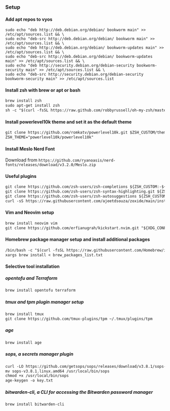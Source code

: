  ### Setup
#### Add apt repos to vyos
```shell
sudo echo "deb http://deb.debian.org/debian/ bookworm main" >> /etc/apt/sources.list && \
sudo echo "deb-src http://deb.debian.org/debian/ bookworm main" >> /etc/apt/sources.list && \
sudo echo "deb http://deb.debian.org/debian/ bookworm-updates main" >> /etc/apt/sources.list && \
sudo echo "deb-src http://deb.debian.org/debian/ bookworm-updates main" >> /etc/apt/sources.list && \
sudo echo "deb http://security.debian.org/debian-security bookworm-security main" >> /etc/apt/sources.list && \
sudo echo "deb-src http://security.debian.org/debian-security bookworm-security main" >> /etc/apt/sources.list

```
#### Install zsh with brew or apt or bash
```markdown
brew install zsh
sudo apt-get install zsh
sh -c "$(curl -fsSL https://raw.github.com/robbyrussell/oh-my-zsh/master/tools/install.sh)"
```
#### Install powerlevel10k theme and set it as the default theme

```markdown
git clone https://github.com/romkatv/powerlevel10k.git $ZSH_CUSTOM/themes/powerlevel10k
ZSH_THEME="powerlevel10k/powerlevel10k"
```
#### Install Meslo Nerd Font

Download from `https://github.com/ryanoasis/nerd-fonts/releases/download/v3.2.0/Meslo.zip`

#### Useful plugins

```markdown
git clone https://github.com/zsh-users/zsh-completions ${ZSH_CUSTOM:-${ZSH:-~/.oh-my-zsh}/custom}/plugins/zsh-completions
git clone https://github.com/zsh-users/zsh-syntax-highlighting.git ${ZSH_CUSTOM:-~/.oh-my-zsh/custom}/plugins/zsh-syntax-highlighting
git clone https://github.com/zsh-users/zsh-autosuggestions ${ZSH_CUSTOM:-~/.oh-my-zsh/custom}/plugins/zsh-autosuggestions
curl -sS https://raw.githubusercontent.com/ajeetdsouza/zoxide/main/install.sh | bash
```
#### Vim and Neovim setup

```markdown
brew install neovim vim
git clone https://github.com/erfianugrah/kickstart.nvim.git "${XDG_CONFIG_HOME:-$HOME/.config}"/nvim
```
#### Homebrew package manager setup and install additional packages

```markdown
/bin/bash -c "$(curl -fsSL https://raw.githubusercontent.com/Homebrew/install/HEAD/install.sh)"
xargs brew install < brew_packages_list.txt
```
#### Selective tool installation

##### opentofu and Terraform

```markdown
brew install opentofu terraform
```
##### tmux and tpm plugin manager setup

```markdown
brew install tmux
git clone https://github.com/tmux-plugins/tpm ~/.tmux/plugins/tpm
```
##### age

```markdown
brew install age
```
##### sops, a secrets manager plugin

```markdown
curl -LO https://github.com/getsops/sops/releases/download/v3.8.1/sops-v3.8.1.linux.amd64
mv sops-v3.8.1.linux.amd64 /usr/local/bin/sops
chmod +x /usr/local/bin/sops
age-keygen -o key.txt
```
##### bitwarden-cli, a CLI for accessing the Bitwarden password manager

```markdown
brew install bitwarden-cli
```
